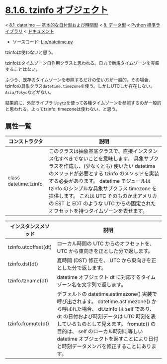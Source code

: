 # [8.1.6. tzinfo オブジェクト](https://docs.python.jp/3/library/datetime.html#tzinfo-objects)

< [8.1. datetime — 基本的な日付型および時間型](https://docs.python.jp/3/library/datetime.html#module-datetime) < [8. データ型](https://docs.python.jp/3/library/datatypes.html) < [Python 標準ライブラリ](https://docs.python.jp/3/library/index.html#the-python-standard-library) < [ドキュメント](https://docs.python.jp/3/index.html)

* ソースコード: [Lib/datetime.py](https://github.com/python/cpython/tree/3.6/Lib/datetime.py)

tzinfoは使わないと思う。

tzinfoはタイムゾーン自作用クラスと思われる。自力で新規タイムゾーンを実装することはない。

ふつう、既存のタイムゾーンを参照するだけの使い方が一般的。その場合、tzinfoの具象クラス`datetime.timezone`を使う。しかしUTCしか存在しない。`Asia/Tokyo`などがない。

結果的に、外部ライブラリ`pytz`を使って各種タイムゾーンを参照するのが一般的と思われる。よってtzinfo, timezoneは使わない、と思う。

## 属性一覧

コンストラクタ|説明
--------------|----
class datetime.tzinfo|このクラスは抽象基底クラスで、直接インスタンス化すべきでないことを意味します。 具象サブクラスを作成し、(少なくとも) 使いたい datetime のメソッドが必要とする tzinfo のメソッドを実装する必要があります。 datetime モジュールは tzinfo のシンプルな具象サブクラス timezone を提供します。 これは UTC そのものか北アメリカの EST と EDT のような UTC からの固定されたオフセットを持つタイムゾーンを表せます。

インスタンスメソッド|説明
--------------------|----
tzinfo.utcoffset(dt)|ローカル時間の UTC からのオフセットを、 UTC から東向きを正とした分で返します。
tzinfo.dst(dt)|夏時間 (DST) 修正を、 UTC から東向きを正とした分で返します。
tzinfo.tzname(dt)|datetime オブジェクト dt に対応するタイムゾーン名を文字列で返します。
tzinfo.fromutc(dt)|デフォルトの datetime.astimezone() 実装で呼び出されます。 datetime.astimezone() から呼ばれた場合、 dt.tzinfo は self であり、 dt の日付および時刻データは UTC 時刻を表しているものとして見えます。 fromutc() の目的は、 self のローカル時刻に等しい datetime オブジェクトを返すことにより日付と時刻データメンバを修正することにあります。

